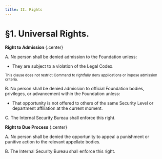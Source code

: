 ```yaml
---
title: II. Rights
---
```


# §1. Universal Rights. 

**Right to Admission**
{.center}

A. No person shall be denied admission to the Foundation unless:

 * They are subject to a violation of the Legal Codex.

<sub>This clause does not restrict Command to rightfully deny applications or impose admission criteria.</sub>

B. No person shall be denied admission to official Foundation bodies, privileges, or advancement within the Foundation unless:

 * That opportunity is not offered to others of the same Security Level or department affiliation at the current moment.

C. The Internal Security Bureau shall enforce this right. 

**Right to Due Process**
{.center}

A. No person shall be denied the opportunity to appeal a punishment or punitive action to the relevant appellate bodies.

B. The Internal Security Bureau shall enforce this right.